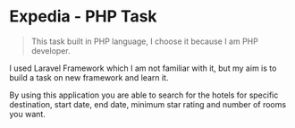 # Expedia - PHP Task

>This task built in PHP language, I choose it because I am PHP developer.

I used Laravel Framework which I am not familiar with it, but my aim is to build a task on new framework and learn it.

By using this application you are able to search for the hotels for specific destination, start date, end date, minimum star rating and number of rooms you want.